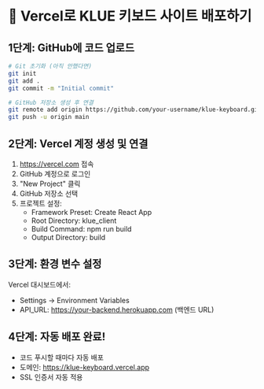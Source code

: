# 🚀 Vercel로 KLUE 키보드 사이트 배포하기

## 1단계: GitHub에 코드 업로드

```bash
# Git 초기화 (아직 안했다면)
git init
git add .
git commit -m "Initial commit"

# GitHub 저장소 생성 후 연결
git remote add origin https://github.com/your-username/klue-keyboard.git
git push -u origin main
```

## 2단계: Vercel 계정 생성 및 연결

1. https://vercel.com 접속
2. GitHub 계정으로 로그인
3. "New Project" 클릭
4. GitHub 저장소 선택
5. 프로젝트 설정:
   - Framework Preset: Create React App
   - Root Directory: klue_client
   - Build Command: npm run build
   - Output Directory: build

## 3단계: 환경 변수 설정

Vercel 대시보드에서:

- Settings → Environment Variables
- API_URL: https://your-backend.herokuapp.com (백엔드 URL)

## 4단계: 자동 배포 완료!

- 코드 푸시할 때마다 자동 배포
- 도메인: https://klue-keyboard.vercel.app
- SSL 인증서 자동 적용
